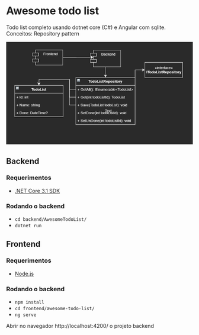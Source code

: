 # Awesome todo list
Todo list completo usando dotnet core (C#) e Angular com sqlite.
Conceitos:
Repository pattern

![Diagrama Awesome todo list](assets/tood-list-diagram.png)

## Backend
### Requerimentos
- [.NET Core 3.1 SDK](https://dotnet.microsoft.com/download/dotnet-core/3.1)

### Rodando o backend
- `cd backend/AwesomeTodoList/`
- `dotnet run`

## Frontend
### Requerimentos
- [Node.js](https://nodejs.org/en/download/)

### Rodando o backend
- `npm install`
- `cd frontend/awesome-todo-list/`
- `ng serve`

Abrir no navegador http://localhost:4200/ o projeto backend
